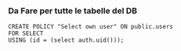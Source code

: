 ### Da Fare per tutte le tabelle del DB
```
CREATE POLICY "Select own user" ON public.users
FOR SELECT
USING (id = (select auth.uid()));
```
